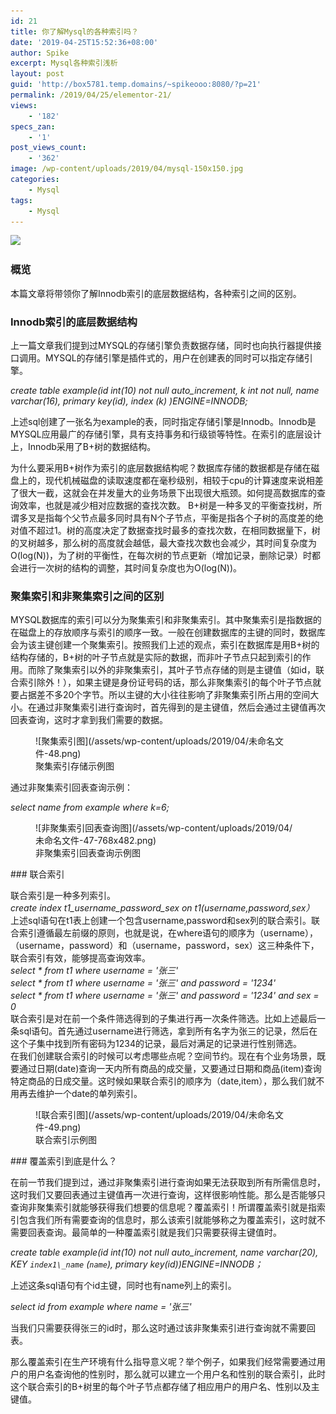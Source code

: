 ```yaml
---
id: 21
title: 你了解Mysql的各种索引吗？
date: '2019-04-25T15:52:36+08:00'
author: Spike
excerpt: Mysql各种索引浅析
layout: post
guid: 'http://box5781.temp.domains/~spikeooo:8080/?p=21'
permalink: /2019/04/25/elementor-21/
views:
    - '182'
specs_zan:
    - '1'
post_views_count:
    - '362'
image: /wp-content/uploads/2019/04/mysql-150x150.jpg
categories:
    - Mysql
tags:
    - Mysql
---
```


![](/assets:8080/wp-content/uploads/2019/04/mysql.jpg)

### **概览**

 本篇文章将带领你了解Innodb索引的底层数据结构，各种索引之间的区别。

### **Innodb索引的底层数据结构**

 上一篇文章我们提到过MYSQL的存储引擎负责数据存储，同时也向执行器提供接口调用。MYSQL的存储引擎是插件式的，用户在创建表的同时可以指定存储引擎。

*create table example(id int(10) not null auto\_increment, k int not null, name varchar(16), primary key(id), index (k) )ENGINE=INNODB;*

 上述sql创建了一张名为example的表，同时指定存储引擎是Innodb。Innodb是MYSQL应用最广的存储引擎，具有支持事务和行级锁等特性。在索引的底层设计上，Innodb采用了B+树的数据结构。

 为什么要采用B+树作为索引的底层数据结构呢？数据库存储的数据都是存储在磁盘上的，现代机械磁盘的读取速度都在毫秒级别，相较于cpu的计算速度来说相差了很大一截，这就会在并发量大的业务场景下出现很大瓶颈。如何提高数据库的查询效率，也就是减少相对应数据的查找次数。 B+树是一种多叉的平衡查找树，所谓多叉是指每个父节点最多同时具有N个子节点，平衡是指各个子树的高度差的绝对值不超过1。树的高度决定了数据查找时最多的查找次数，在相同数据量下，树的叉树越多，那么树的高度就会越低，最大查找次数也会减少，其时间复杂度为O(log(N))，为了树的平衡性，在每次树的节点更新（增加记录，删除记录）时都会进行一次树的结构的调整，其时间复杂度也为O(log(N))。

###  聚集索引和非聚集索引之间的区别

 MYSQL数据库的索引可以分为聚集索引和非聚集索引。其中聚集索引是指数据的在磁盘上的存放顺序与索引的顺序一致。一般在创建数据库的主键的同时，数据库会为该主键创建一个聚集索引。按照我们上述的观点，索引在数据库是用B+树的结构存储的，B+树的叶子节点就是实际的数据，而非叶子节点只起到索引的作用。而除了聚集索引以外的非聚集索引，其叶子节点存储的则是主键值（如id，联合索引除外！），如果主键是身份证号码的话，那么非聚集索引的每个叶子节点就要占据差不多20个字节。所以主键的大小往往影响了非聚集索引所占用的空间大小。在通过非聚集索引进行查询时，首先得到的是主键值，然后会通过主键值再次回表查询，这时才拿到我们需要的数据。

<figure> ![聚集索引图](/assets/wp-content/uploads/2019/04/未命名文件-48.png)<figcaption>聚集索引存储示例图</figcaption></figure>通过非聚集索引回表查询示例：

*select name from example where k=6;*

<figure> ![非聚集索引回表查询图](/assets/wp-content/uploads/2019/04/未命名文件-47-768x482.png)<figcaption>非聚集索引回表查询示例图</figcaption></figure>### 联合索引

 联合索引是一种多列索引。  
 *create index t1\_username\_password\_sex on t1(username,password,sex）*  
 上述sql语句在t1表上创建一个包含username,password和sex列的联合索引。联合索引遵循最左前缀的原则，也就是说，在where语句的顺序为（username），（username，password）和（username，password，sex）这三种条件下，联合索引有效，能够提高查询效率。  
  *select \* from t1 where username = '张三'*  
 *select \* from t1 where username = '张三' and password = '1234'*   
 *select \* from t1 where username = '张三' and password = '1234' and sex = 0*   
 联合索引是对在前一个条件筛选得到的子集进行再一次条件筛选。比如上述最后一条sql语句。首先通过username进行筛选，拿到所有名字为张三的记录，然后在这个子集中找到所有密码为1234的记录，最后对满足的记录进行性别筛选。   
 在我们创建联合索引的时候可以考虑哪些点呢？空间节约。现在有个业务场景，既要通过日期(date)查询一天内所有商品的成交量，又要通过日期和商品(item)查询特定商品的日成交量。这时候如果联合索引的顺序为（date,item），那么我们就不用再去维护一个date的单列索引。

<figure> ![联合索引图](/assets/wp-content/uploads/2019/04/未命名文件-49.png)<figcaption>联合索引示例图</figcaption></figure>### 覆盖索引到底是什么？

 在前一节我们提到过，通过非聚集索引进行查询如果无法获取到所有所需信息时，这时我们又要回表通过主键值再一次进行查询，这样很影响性能。那么是否能够只查询非聚集索引就能够获得我们想要的信息呢？覆盖索引！所谓覆盖索引就是指索引包含我们所有需要查询的信息时，那么该索引就能够称之为覆盖索引，这时就不需要回表查询。最简单的一种覆盖索引就是我们只需要获得主键值时。

 *create table example(id int(10) not null auto\_increment, name varchar(20), KEY `index1\_name` (`name`), primary key(id))ENGINE=INNODB；*

 上述这条sql语句有个id主键，同时也有name列上的索引。

 *select id from example where name = '张三'*

 当我们只需要获得张三的id时，那么这时通过该非聚集索引进行查询就不需要回表。

 那么覆盖索引在生产环境有什么指导意义呢？举个例子，如果我们经常需要通过用户的用户名查询他的性别时，那么就可以建立一个用户名和性别的联合索引，此时这个联合索引的B+树里的每个叶子节点都存储了相应用户的用户名、性别以及主键值。